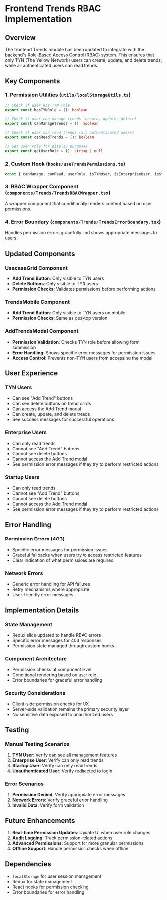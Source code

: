 # Frontend Trends RBAC Implementation

## Overview

The frontend Trends module has been updated to integrate with the backend's Role-Based Access Control (RBAC) system. This ensures that only TYN (The Yellow Network) users can create, update, and delete trends, while all authenticated users can read trends.

## Key Components

### 1. Permission Utilities (`utils/localStorageUtils.ts`)

```typescript
// Check if user has TYN role
export const hasTYNRole = (): boolean

// Check if user can manage trends (create, update, delete)
export const canManageTrends = (): boolean

// Check if user can read trends (all authenticated users)
export const canReadTrends = (): boolean

// Get user role for display purposes
export const getUserRole = (): string | null
```

### 2. Custom Hook (`hooks/useTrendsPermissions.ts`)

```typescript
const { canManage, canRead, userRole, isTYNUser, isEnterpriseUser, isStartupUser } = useTrendsPermissions();
```

### 3. RBAC Wrapper Component (`components/Trends/TrendsRBACWrapper.tsx`)

A wrapper component that conditionally renders content based on user permissions.

### 4. Error Boundary (`components/Trends/TrendsErrorBoundary.tsx`)

Handles permission errors gracefully and shows appropriate messages to users.

## Updated Components

### UsecaseGrid Component
- **Add Trend Button**: Only visible to TYN users
- **Delete Buttons**: Only visible to TYN users
- **Permission Checks**: Validates permissions before performing actions

### TrendsMobile Component
- **Add Trend Button**: Only visible to TYN users on mobile
- **Permission Checks**: Same as desktop version

### AddTrendsModal Component
- **Permission Validation**: Checks TYN role before allowing form submission
- **Error Handling**: Shows specific error messages for permission issues
- **Access Control**: Prevents non-TYN users from accessing the modal

## User Experience

### TYN Users
- Can see "Add Trend" buttons
- Can see delete buttons on trend cards
- Can access the Add Trend modal
- Can create, update, and delete trends
- See success messages for successful operations

### Enterprise Users
- Can only read trends
- Cannot see "Add Trend" buttons
- Cannot see delete buttons
- Cannot access the Add Trend modal
- See permission error messages if they try to perform restricted actions

### Startup Users
- Can only read trends
- Cannot see "Add Trend" buttons
- Cannot see delete buttons
- Cannot access the Add Trend modal
- See permission error messages if they try to perform restricted actions

## Error Handling

### Permission Errors (403)
- Specific error messages for permission issues
- Graceful fallbacks when users try to access restricted features
- Clear indication of what permissions are required

### Network Errors
- Generic error handling for API failures
- Retry mechanisms where appropriate
- User-friendly error messages

## Implementation Details

### State Management
- Redux slice updated to handle RBAC errors
- Specific error messages for 403 responses
- Permission state managed through custom hooks

### Component Architecture
- Permission checks at component level
- Conditional rendering based on user role
- Error boundaries for graceful error handling

### Security Considerations
- Client-side permission checks for UX
- Server-side validation remains the primary security layer
- No sensitive data exposed to unauthorized users

## Testing

### Manual Testing Scenarios
1. **TYN User**: Verify can see all management features
2. **Enterprise User**: Verify can only read trends
3. **Startup User**: Verify can only read trends
4. **Unauthenticated User**: Verify redirected to login

### Error Scenarios
1. **Permission Denied**: Verify appropriate error messages
2. **Network Errors**: Verify graceful error handling
3. **Invalid Data**: Verify form validation

## Future Enhancements

1. **Real-time Permission Updates**: Update UI when user role changes
2. **Audit Logging**: Track permission-related actions
3. **Advanced Permissions**: Support for more granular permissions
4. **Offline Support**: Handle permission checks when offline

## Dependencies

- `localStorage` for user session management
- Redux for state management
- React hooks for permission checking
- Error boundaries for error handling 